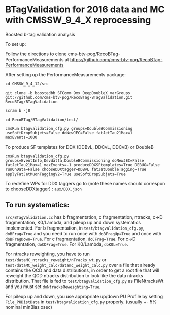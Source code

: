 BTagValidation for 2016 data and MC with CMSSW_9_4_X reprocessing
==============

Boosted b-tag validation analysis 

To set up:

Follow the directions to clone cms-btv-pog/RecoBTag-PerformanceMeasurements at https://github.com/cms-btv-pog/RecoBTag-PerformanceMeasurements

After setting up the PerformanceMeasurements package:

```
cd CMSSW_9_4_12/src      

git clone -b boostedbb_SFComm_9xx_DeepDoubleX_varGroups git://github.com/cms-btv-pog/RecoBTag-BTagValidation.git RecoBTag/BTagValidation

scram b -j8

cd RecoBTag/BTagValidation/test/

cmsRun btagvalidation_cfg.py groups=DoubleBCommissioning useSoftDropSubjets=False doNewJEC=False fatJetTau21Max=1 maxEvents=1000
```

To produce SF templates for DDX (DDBvL, DDCvL, DDCvB) or DoubleB
```
cmsRun btagvalidation_cfg.py groups=EventInfo,Devdatta,DoubleBCommissioning doNewJEC=False fatJetTau21Max=1 maxEvents=-1 produceDDXSFtemplates=True DEBUG=False runOnData=False chooseDDXtagger=DDBvL fatJetDoubleTagging=True applyFatJetMuonTaggingV2=True useSoftDropSubjets=True
```  
To redefine WPs for DDX taggers go to (note these names should correspon to chooseDDXtagger) : `aux/DDX.json`

## To run systematics:
  `src/BTagValidation.cc` has b fragmentation, c fragmentation, ntracks, c->D fragmentation, K0/Lambda, and pileup up and down systematics implemented. For b fragmentation, in `test/btagvalidation_cfg.py`, `doBFrag=True` and you need to run once with `doBFragUp=True` and once with `doBFragDown=True`. For c fragmentation, `doCFrag=True`. For c->D fragmentation, `doCDFrag=True`. For K0/Lambda, `doK0L=True`.
  
  For ntracks reweighting, you have to run `test/dataMC_ntracks_reweight/nTracks_wt.py` or `test/dataMC_weight_calc/datamc_weight_calc.py` over a file that already contains the QCD and data distributions, in order to get a root file that will reweight the QCD ntracks distribution to look like the data ntracks distribution. That file is fed to `test/btagvalidation_cfg.py` as FileNtracksWt and you must set `doNtracksReweighting=True`.
  
  For pileup up and down, you use appropriate up/down PU Profile by setting `File_PUDistData` in `test/btagvalidation_cfg.py` properly. (usually +- 5% nominal minBias xsec)
  
